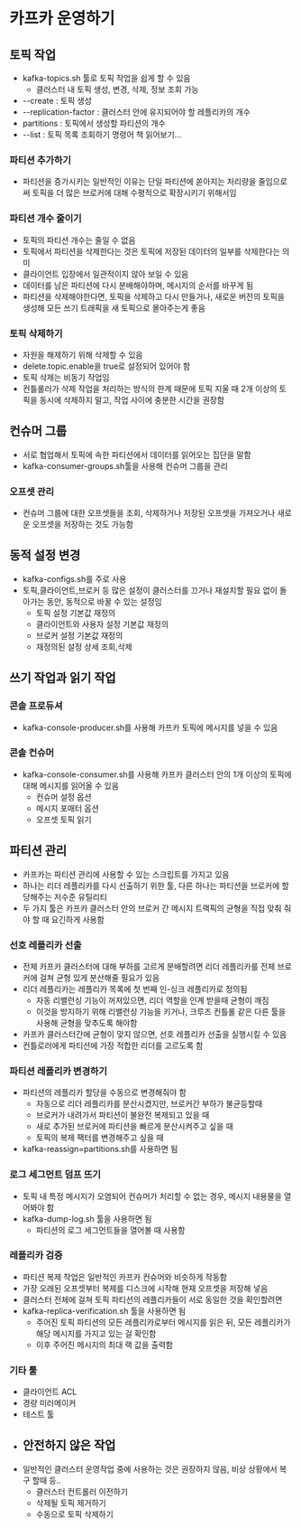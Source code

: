 # 카프카 운영하기
## 토픽 작업
- kafka-topics.sh 툴로 토픽 작업을 쉽게 할 수 있음
  - 클러스터 내 토픽 생성, 변경, 삭제, 정보 조회 가능
- --create : 토픽 생성
- --replication-factor : 클러스터 안에 유지되어야 할 레플리카의 개수
- partitions : 토픽에서 생성할 파티션의 개수
- --list : 토픽 목록 조회하기
명령어 책 읽어보기...

### 파티션 추가하기
- 파티션을 증가시키는 일반적인 이유는 단일 파티션에 쏟아지는 처리량을 줄임으로써 토픽을 더 많은 브로커에 대해 수평적으로 확장시키기 위해서임

### 파티션 개수 줄이기
- 토픽의 파티션 개수는 줄일 수 없음
- 토픽에서 파티션을 삭제한다는 것은 토픽에 저장된 데이터의 일부를 삭제한다는 의미
- 클라이언트 입장에서 일관적이지 않아 보일 수 있음
- 데이터를 남은 파티션에 다시 분배해야하며, 메시지의 순서를 바꾸게 됨
- 파티션을 삭제해야한다면, 토픽을 삭제하고 다시 만들거나, 새로운 버전의 토픽을 생성해 모든 쓰기 트래픽을 새 토픽으로 몰아주는게 좋음
### 토픽 삭제하기
- 자원을 해제하기 위해 삭제할 수 있음
- delete.topic.enable을 true로 설정되어 있어야 함
- 토픽 삭제는 비동기 작업임
- 컨틀롤러가 삭제 작업을 처리하는 방식의 한계 때문에 토픽 지울 때 2개 이상의 토픽을 동시에 삭제하지 말고, 작업 사이에 충분한 시간을 권장함

## 컨슈머 그룹
- 서로 협업해서 토픽에 속한 파티션에서 데이터를 읽어오는 집단을 말함
- kafka-consumer-groups.sh툴을 사용해 컨슈머 그룹을 관리
### 오프셋 관리
- 컨슈머 그룹에 대한 오프셋들을 조회, 삭제하거나 저장된 오프셋을 가져오거나 새로운 오프셋을 저장하는 것도 가능함

## 동적 설정 변경
- kafka-configs.sh를 주로 사용
- 토픽,클라이언트,브로커 등 많은 설정이 클러스터를 끄거나 재설치할 필요 없이 돌아가는 동안, 동적으로 바꿀 수 있는 설정임
  - 토픽 설정 기본값 재정의
  - 클라이언트와 사용자 설정 기본값 재정의
  - 브로커 설정 기본값 재정의
  - 재정의된 설정 상세 조회,삭제
## 쓰기 작업과 읽기 작업
### 콘솔 프로듀셔
- kafka-console-producer.sh를 사용해 카프카 토픽에 메시지를 넣을 수 있음
### 콘솔 컨슈머
- kafka-console-consumer.sh를 사용해 카프카 클러스터 안의 1개 이상의 토픽에 대해 메시지를 읽어올 수 있음
  - 컨슈머 설정 옵션
  - 메시지 포매터 옵션
  - 오프셋 토픽 읽기
## 파티션 관리
- 카프카는 파티션 관리에 사용할 수 있는 스크립트를 가지고 있음
- 하나는 리더 레플리카를 다시 선출하기 위한 툴, 다른 하나는 파티션을 브로커에 할당해주는 저수준 유틸리티
- 두 가지 툴은 카프카 클러스터 안의 브로커 간 메시지 트랙픽의 균형을 직접 맞춰 줘야 할 때 요긴하게 사용함
### 선호 레플리카 선출
- 전체 카프카 클러스터에 대해 부하를 고르게 분배할려면 리더 레플리카를 전체 브로커에 걸쳐 균형 있게 분산해줄 필요가 있음
- 리더 레플리카는 레플리카 목록에 첫 번째 인-싱크 레플리카로 정의됨
  - 자동 리밸런싱 기능이 꺼져있으면, 리더 역할을 인계 받을때 균형이 깨짐
  - 이것을 방지하기 위해 리밸런싱 기능을 키거나, 크루즈 컨틀롤 같은 다른 툴을 사용해 균형을 맞추도록 해야함
- 카프카 클러스터간에 균형이 맞지 않으면, 선호 레플리카 선출을 실행시킬 수 있음
- 컨틀로러에게 파티션에 가장 적합한 리더를 고르도록 함
### 파티션 레플리카 변경하기
- 파티션의 레플리카 할당을 수동으로 변경해줘야 함
  - 자동으로 리더 레플리카를 분산시켰지만, 브로커간 부하가 불균등할때
  - 브로커가 내려가서 파티션이 불완전 복제되고 있을 때
  - 새로 추가된 브로커에 파티션을 빠르게 분산시켜주고 싶을 때
  - 토픽의 복제 팩터를 변경해주고 싶을 때
- kafka-reassign=partitions.sh를 사용하면 됨
### 로그 세그먼트 덤프 뜨기
- 토픽 내 특정 메시지가 오염되어 컨슈머가 처리할 수 없는 경우, 메시지 내용물을 열어봐야 함
- kafka-dump-log.sh 툴을 사용하면 됨
  - 파티션의 로그 세그먼트들을 열어볼 때 사용함
### 레플리카 검증
- 파티션 복제 작업은 일반적인 카프카 컨슈머와 비슷하게 작동함
- 가장 오래된 오프셋부터 복제를 디스크에 시작해 현재 오프셋을 저장해 넣음
- 클러스터 전체에 걸쳐 토픽 파티션의 레플리카들이 서로 동일한 것을 확인할려면
- kafka-replica-verification.sh 툴을 사용하면 됨
  - 주어진 토픽 파티션의 모든 레플리카로부터 메시지를 읽은 뒤, 모든 레플리카가 해당 메시지를 가지고 있는 걸 확인함
  - 이후 주어진 메시지의 최대 랙 값을 출력함
### 기타 툴
- 클라이언트 ACL
- 경량 미러메이커
- 테스트 툴
- ## 안전하지 않은 작업
- 일반적인 클러스터 운영작업 중에 사용하는 것은 권장하지 않음, 비상 상황에서 복구 할때 등..
  - 클러스터 컨트롤러 이전하기
  - 삭제될 토픽 제거하기
  - 수동으로 토픽 삭제하기
 
